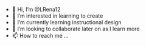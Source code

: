 - 👋 Hi, I’m @LRena12
- 👀 I’m interested in learning to create 
- 🌱 I’m currently learning instructional design
- 💞️ I’m looking to collaborate later on as I learn more 
- 📫 How to reach me ...

<!---
LRena12/LRena12 is a ✨ special ✨ repository because its `README.md` (this file) appears on your GitHub profile.
You can click the Preview link to take a look at your changes.
--->
